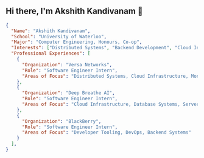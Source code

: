 
## Hi there, I'm Akshith Kandivanam 👋 
```json
{
  "Name": "Akshith Kandivanam",
  "School": "University of Waterloo",
  "Major": "Computer Engineering, Honours, Co-op",
  "Interests": ["Distributed Systems", "Backend Development", "Cloud Infrastructure", "Monitoring/Observability", "MLOps"],
  "Professional Experiences": [
    {
      "Organization": "Versa Networks",
      "Role": "Software Engineer Intern",
      "Areas of Focus": "Distributed Systems, Cloud Infrastructure, Monitoring/Observability"
    },
    {
      "Organization": "Deep Breathe AI",
      "Role": "Software Engineer Intern",
      "Areas of Focus": "Cloud Infrastructure, Database Systems, Serverless Designs, MLOps"
    },
    {
      "Organization": "BlackBerry",
      "Role": "Software Engineer Intern",
      "Areas of Focus": "Developer Tooling, DevOps, Backend Systems"
    }
  ],
}

```
<!---
akkik04/akkik04 is a ✨ special ✨ repository because its `README.md` (this file) appears on your GitHub profile.
You can click the Preview link to take a look at your changes.
--->
